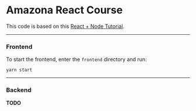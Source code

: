 # Amazona React Course

This code is based on this [React + Node Tutorial](https://youtu.be/Fy9SdZLBTOo).

---

### Frontend

To start the frontend, enter the `frontend` directory and run:
```shell
yarn start
```

---

### Backend

**TODO**